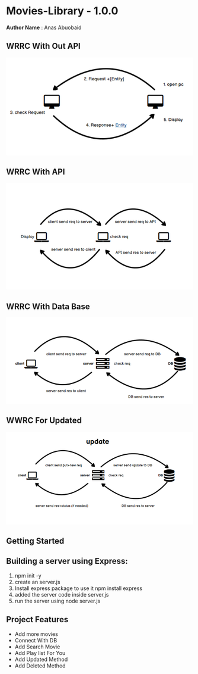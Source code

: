 # Movies-Library - 1.0.0

**Author Name** :  Anas Abuobaid

## WRRC With Out API

![photo](wrrc.png)

## WRRC With API

![photo2](wrrc2.png)

## WRRC With Data Base

![photo3](wrrc%203.png)

## WWRC For Updated

![photo4](wrrc4.png)

## Getting Started
<!-- What are the steps that a user must take in order to build this app on their own machine and get it running? -->
## Building a server using Express:

1. npm init -y
2. create an server.js
3. Install express package to use it npm install express
4. added the server code inside server.js
5. run the server using node server.js

## Project Features
<!-- What are the features included in you app -->
* Add more movies
* Connect With DB
* Add Search Movie
* Add Play list For You 
* Add Updated Method
* Add Deleted Method